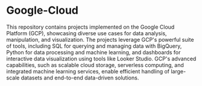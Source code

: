 # Google-Cloud

This repository contains projects implemented on the Google Cloud Platform (GCP), showcasing diverse use cases for data analysis, manipulation, and visualization. The projects leverage GCP's powerful suite of tools, including SQL for querying and managing data with BigQuery, Python for data processing and machine learning, and dashboards for interactive data visualization using tools like Looker Studio. GCP's advanced capabilities, such as scalable cloud storage, serverless computing, and integrated machine learning services, enable efficient handling of large-scale datasets and end-to-end data-driven solutions.
